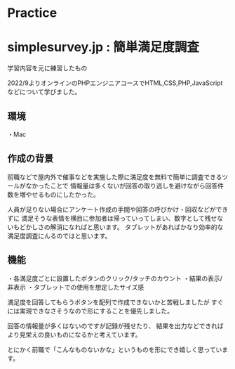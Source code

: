 # Practice

# simplesurvey.jp : 簡単満足度調査
学習内容を元に練習したもの

2022/9よりオンラインのPHPエンジニアコースでHTML,CSS,PHP,JavaScriptなどについて学びました。

## 環境
・Mac

## 作成の背景
前職などで屋内外で催事などを実施した際に満足度を無料で簡単に調査できるツールがなかったことで
情報量は多くないが回答の取り逃しを避けながら回答件数を増やせるものにしたかった。

人員が足りない場合にアンケート作成の手間や回答の呼びかけ・回収などができずに
満足そうな表情を横目に参加者は帰っていってしまい、数字として残せないもどかしさの解消になればと思います。
タブレットがあればかなり効率的な満足度調査にんるのではと思います。



## 機能
・各満足度ごとに設置したボタンのクリック/タッチのカウント
・結果の表示/非表示
・タブレットでの使用を想定したサイズ感

満足度を回答してもらうボタンを配列で作成できないかと苦戦しましたが
すぐには実現できなさそうなので形にすることを優先しました。

回答の情報量が多くはないのですが記録が残せたり、
結果を出力などできればより見栄えの良いものになるかと考えています。

とにかく前職で「こんなものないかな」というものを形にでき嬉しく思っています。
